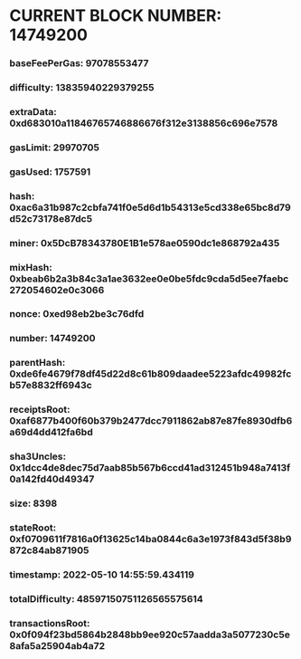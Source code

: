 # CURRENT BLOCK NUMBER: 14749200

### baseFeePerGas: 97078553477
### difficulty: 13835940229379255
### extraData: 0xd683010a11846765746886676f312e3138856c696e7578
### gasLimit: 29970705
### gasUsed: 1757591
### hash: 0xac6a31b987c2cbfa741f0e5d6d1b54313e5cd338e65bc8d79d52c73178e87dc5
### miner: 0x5DcB78343780E1B1e578ae0590dc1e868792a435
### mixHash: 0xbeab6b2a3b84c3a1ae3632ee0e0be5fdc9cda5d5ee7faebc272054602e0c3066
### nonce: 0xed98eb2be3c76dfd
### number: 14749200
### parentHash: 0xde6fe4679f78df45d22d8c61b809daadee5223afdc49982fcb57e8832ff6943c
### receiptsRoot: 0xaf6877b400f60b379b2477dcc7911862ab87e87fe8930dfb6a69d4dd412fa6bd
### sha3Uncles: 0x1dcc4de8dec75d7aab85b567b6ccd41ad312451b948a7413f0a142fd40d49347
### size: 8398
### stateRoot: 0xf0709611f7816a0f13625c14ba0844c6a3e1973f843d5f38b9872c84ab871905
### timestamp: 2022-05-10 14:55:59.434119
### totalDifficulty: 48597150751126565575614
### transactionsRoot: 0x0f094f23bd5864b2848bb9ee920c57aadda3a5077230c5e8afa5a25904ab4a72
